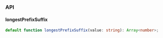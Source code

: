

### API

#### longestPrefixSuffix

```ts
default function longestPrefixSuffix(value: string): Array<number>;
```


